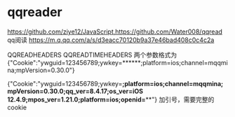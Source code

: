 # qqreader 
https://github.com/ziye12/JavaScript,https://github.com/Water008/qqread
qq阅读
https://m.q.qq.com/a/s/d3eacc70120b9a37e46bad408c0c4c2a

QQREADHEADERS QQREADTIMEHEADERS 两个参数格式为
{"Cookie":"ywguid=123456789;ywkey=******;platform=ios;channel=mqqmina;mpVersion=0.30.0"}

{"Cookie":"ywguid=123456789;ywkey=******;platform=ios;channel=mqqmina;mpVersion=0.30.0;qq_ver=8.4.17;os_ver=iOS 12.4.9;mpos_ver=1.21.0;platform=ios;openid=********"}
加引号，需要完整的cookie
